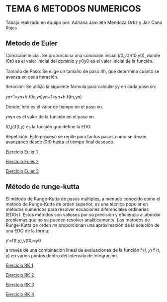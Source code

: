 # TEMA 6 METODOS NUMERICOS

 Tabajo realizado en equipo por: Adriana Jamileth Mendoza Ortiz y Jair Cano Rojas

## Metodo de Euler

Condición Inicial: Se proporciona una condición inicial (𝑡0,𝑦0)(t0,y0), donde 𝑡0t0 es el valor inicial del dominio y 𝑦0y0 es el valor inicial de la función.

Tamaño de Paso: Se elige un tamaño de paso ℎh, que determina cuánto se avanza en cada iteración.

Iteración: Se utiliza la siguiente fórmula para calcular 𝑦y en cada paso 𝑛n:

𝑦𝑛+1=𝑦𝑛+ℎ⋅𝑓(𝑡𝑛,𝑦𝑛)yn+1=yn+h⋅f(tn,yn)

Donde:
𝑡𝑛tn es el valor de tiempo en el paso 𝑛n.

𝑦𝑛yn es el valor de la función en el paso 𝑛n.

𝑓(𝑡,𝑦)f(t,y) es la función que define la EDO.

Repetición: Este proceso se repite para tantos pasos como se desee, avanzando desde 𝑡0t0 hasta el tiempo final deseado.

[Ejercicio Euler 1](EjemploEuler.java)

[Ejercicio Euler 2](EjemploEuler2.java)

[Ejercicio Euler 3](EjemploEuler3.java)

## Método de runge-kutta

El método de Runge-Kutta de pasos múltiples, a menudo conocido como el método de Runge-Kutta de orden superior, es una técnica popular en métodos numéricos para resolver ecuaciones diferenciales ordinarias (EDOs). Estos métodos son valiosos por su precisión y eficiencia al abordar problemas que no se pueden resolver analíticamente.
Los métodos de Runge-Kutta de orden 𝑛n proporcionan una aproximación de la solución de una EDO de la forma:

y′=f(t,y),y(t0)=y0

a través de una combinación lineal de evaluaciones de la función 𝑓 (𝑡, 𝑦) f (t, y) en varios puntos dentro del intervalo de integración.

[Ejercicio RK 1](EjemploEuler.java)

[Ejercicio RK 2](EjemploEuler2.java)

[Ejercicio RK 3](EjemploEuler3.java)

[Ejercicio RK 4](EjemploEuler3.java)



